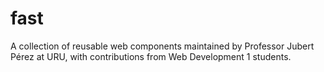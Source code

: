 # fast
A collection of reusable web components maintained by Professor Jubert Pérez at URU, with contributions from Web Development 1 students.
